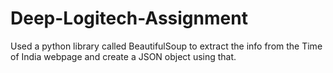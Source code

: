 # Deep-Logitech-Assignment
Used a python library called BeautifulSoup to extract the info from the Time of India webpage and create a JSON object using that.
